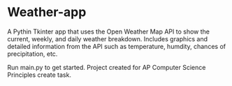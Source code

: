 # Weather-app

A Pythin Tkinter app that uses the Open Weather Map API to show the current, weekly, and daily weather breakdown. Includes graphics and detailed information from the API such as temperature, humdity, chances of precipitation, etc. 

Run main.py to get started. 
Project created for AP Computer Science Principles create task.
